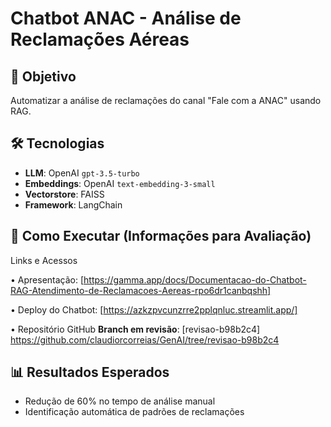 # Chatbot ANAC - Análise de Reclamações Aéreas

## 📌 Objetivo
Automatizar a análise de reclamações do canal "Fale com a ANAC" usando RAG.

## 🛠 Tecnologias
- **LLM**: OpenAI `gpt-3.5-turbo`
- **Embeddings**: OpenAI `text-embedding-3-small`
- **Vectorstore**: FAISS
- **Framework**: LangChain

## 🚀 Como Executar (Informações para Avaliação)
Links e Acessos

•	Apresentação: [https://gamma.app/docs/Documentacao-do-Chatbot-RAG-Atendimento-de-Reclamacoes-Aereas-rpo6dr1canbqshh]

•	Deploy do Chatbot: [https://azkzpvcunzrre2pplqnluc.streamlit.app/]

•	Repositório GitHub **Branch em revisão**: [revisao-b98b2c4]
https://github.com/claudiorcorreias/GenAI/tree/revisao-b98b2c4

## 📊 Resultados Esperados
- Redução de 60% no tempo de análise manual
- Identificação automática de padrões de reclamações
